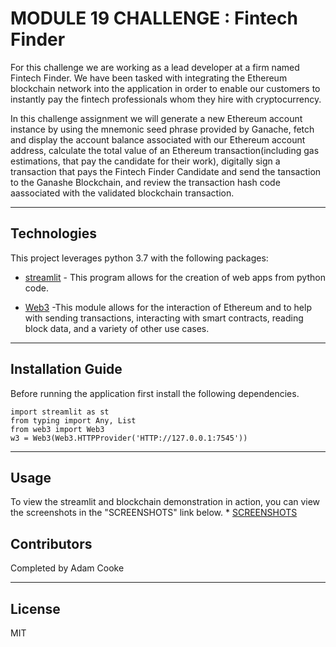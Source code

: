 # MODULE 19 CHALLENGE : Fintech Finder

For this challenge we are working as a lead developer at a firm named Fintech Finder. We have been tasked with integrating the Ethereum blockchain network into the application in order to enable our customers to instantly pay the fintech professionals whom they hire with cryptocurrency. 

In this challenge assignment we will generate a new Ethereum account instance by using the mnemonic seed phrase provided by Ganache, fetch and display the account balance associated with our Ethereum account address, calculate the total value of an Ethereum transaction(including gas estimations, that pay the candidate for their work), digitally sign a transaction that pays the Fintech Finder Candidate and send the tansaction to the Ganashe Blockchain, and review the transaction hash code aassociated with the validated blockchain transaction.


---

## Technologies

This project leverages python 3.7 with the following packages:

* [streamlit](https://streamlit.io/) - This program allows for the creation of web apps from python code.

* [Web3](https://web3py.readthedocs.io/en/v5/) -This module allows for the interaction of Ethereum and to help with sending transactions, interacting with smart contracts, reading block data, and a variety of other use cases.
---

## Installation Guide

Before running the application first install the following dependencies.

```
import streamlit as st
from typing import Any, List
from web3 import Web3
w3 = Web3(Web3.HTTPProvider('HTTP://127.0.0.1:7545'))
```

---

## Usage
To view the streamlit and blockchain demonstration in action, you can view the screenshots in the "SCREENSHOTS" link below. * [SCREENSHOTS](https://github.com/AdamCooke22/module_19/tree/main/Screenshots)

## Contributors

Completed by Adam Cooke

---

## License

MIT
